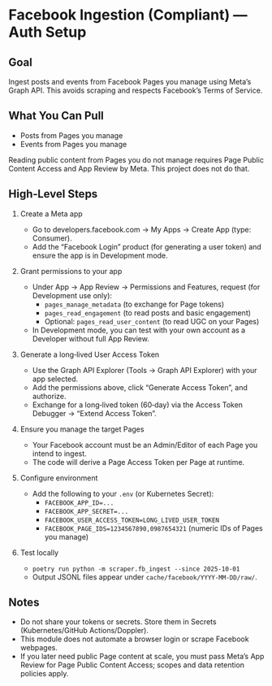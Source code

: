 Facebook Ingestion (Compliant) — Auth Setup
==========================================

Goal
----
Ingest posts and events from Facebook Pages you manage using Meta’s Graph API. This avoids scraping and respects Facebook’s Terms of Service.

What You Can Pull
-----------------
- Posts from Pages you manage
- Events from Pages you manage

Reading public content from Pages you do not manage requires Page Public Content Access and App Review by Meta. This project does not do that.

High‑Level Steps
----------------
1) Create a Meta app
   - Go to developers.facebook.com → My Apps → Create App (type: Consumer).
   - Add the “Facebook Login” product (for generating a user token) and ensure the app is in Development mode.

2) Grant permissions to your app
   - Under App → App Review → Permissions and Features, request (for Development use only):
     - `pages_manage_metadata` (to exchange for Page tokens)
     - `pages_read_engagement` (to read posts and basic engagement)
     - Optional: `pages_read_user_content` (to read UGC on your Pages)
   - In Development mode, you can test with your own account as a Developer without full App Review.

3) Generate a long‑lived User Access Token
   - Use the Graph API Explorer (Tools → Graph API Explorer) with your app selected.
   - Add the permissions above, click “Generate Access Token”, and authorize.
   - Exchange for a long‑lived token (60‑day) via the Access Token Debugger → “Extend Access Token”.

4) Ensure you manage the target Pages
   - Your Facebook account must be an Admin/Editor of each Page you intend to ingest.
   - The code will derive a Page Access Token per Page at runtime.

5) Configure environment
   - Add the following to your `.env` (or Kubernetes Secret):
     - `FACEBOOK_APP_ID=...`
     - `FACEBOOK_APP_SECRET=...`
     - `FACEBOOK_USER_ACCESS_TOKEN=LONG_LIVED_USER_TOKEN`
     - `FACEBOOK_PAGE_IDS=1234567890,0987654321`  (numeric IDs of Pages you manage)

6) Test locally
   - `poetry run python -m scraper.fb_ingest --since 2025-10-01`
   - Output JSONL files appear under `cache/facebook/YYYY-MM-DD/raw/`.

Notes
-----
- Do not share your tokens or secrets. Store them in Secrets (Kubernetes/GitHub Actions/Doppler).
- This module does not automate a browser login or scrape Facebook webpages.
- If you later need public Page content at scale, you must pass Meta’s App Review for Page Public Content Access; scopes and data retention policies apply.

